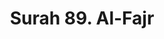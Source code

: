 ---
title       : "Surah 89. Al-Fajr"
DATE        : 7/25/2018 9:18:18 AM
draft       : false
TYPE        : "quran"
layout      : "surah"
BookCode    : "ARB"
SurahNumber : "89"
TotalAyah   : "30"
---